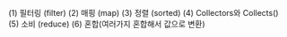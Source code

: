(1) 필터링 (filter)
(2) 매핑 (map)
(3) 정렬 (sorted)
(4) Collectors와 Collects()
(5) 소비 (reduce)
(6) 혼합(여러가지 혼합해서 값으로 변환)